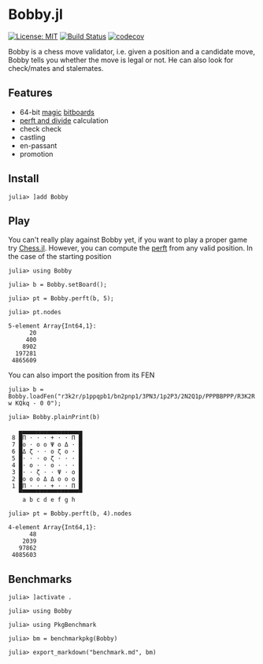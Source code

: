 # Bobby.jl

[![License: MIT](https://img.shields.io/badge/License-MIT-yellow.svg)](https://opensource.org/licenses/MIT)
[![Build Status](https://travis-ci.org/alemelis/Bobby.jl.svg?branch=master)](https://travis-ci.org/alemelis/Bobby.jl)
[![codecov](https://codecov.io/gh/alemelis/Bobby.jl/branch/master/graph/badge.svg)](https://codecov.io/gh/alemelis/Bobby.jl)

Bobby is a chess move validator, i.e. given a position and a candidate move, Bobby tells you whether the move is legal or not. He can also look for check/mates and stalemates.

## Features
- 64-bit [magic](https://www.chessprogramming.org/Magic_Bitboards) [bitboards](https://www.chessprogramming.org/Bitboards)
- [perft and divide](http://www.rocechess.ch/perft.html) calculation
- check check
- castling
- en-passant
- promotion

## Install

```
julia> ]add Bobby
```

## Play

You can't really play against Bobby yet, if you want to play a proper game try [Chess.jl](https://github.com/abahm/Chess.jl). However, you can compute the [perft](https://www.chessprogramming.org/Perft_Results) from any valid position. In the case of the starting position

```
julia> using Bobby

julia> b = Bobby.setBoard();

julia> pt = Bobby.perft(b, 5);

julia> pt.nodes

5-element Array{Int64,1}:
      20
     400
    8902
  197281
 4865609
```

You can also import the position from its FEN

```
julia> b = Bobby.loadFen("r3k2r/p1ppqpb1/bn2pnp1/3PN3/1p2P3/2N2Q1p/PPPBBPPP/R3K2R w KQkq - 0 0");

julia> Bobby.plainPrint(b)

   ▄▄▄▄▄▄▄▄▄▄▄▄▄▄▄▄▄▄
 8 █Π ⋅ ⋅ ⋅ + ⋅ ⋅ Π █
 7 █o ⋅ o o Ψ o Δ ⋅ █
 6 █Δ ζ ⋅ ⋅ o ζ o ⋅ █
 5 █⋅ ⋅ ⋅ o ζ ⋅ ⋅ ⋅ █
 4 █⋅ o ⋅ ⋅ o ⋅ ⋅ ⋅ █
 3 █⋅ ⋅ ζ ⋅ ⋅ Ψ ⋅ o █
 2 █o o o Δ Δ o o o █
 1 █Π ⋅ ⋅ ⋅ + ⋅ ⋅ Π █
   ▀▀▀▀▀▀▀▀▀▀▀▀▀▀▀▀▀▀
    a b c d e f g h 

julia> pt = Bobby.perft(b, 4).nodes

4-element Array{Int64,1}:
      48
    2039
   97862
 4085603
```

## Benchmarks

```
julia> ]activate .

julia> using Bobby

julia> using PkgBenchmark

julia> bm = benchmarkpkg(Bobby)

julia> export_markdown("benchmark.md", bm)
```
